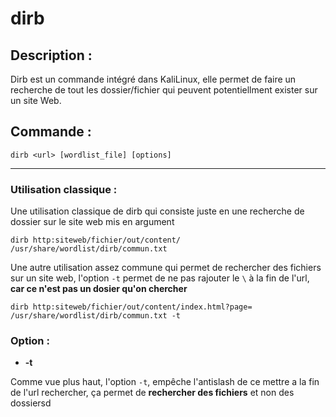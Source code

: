 # dirb

## Description :

Dirb est un commande intégré dans KaliLinux, elle permet de faire un recherche de tout les dossier/fichier qui peuvent potentiellment exister sur un site Web.

## Commande :
```
dirb <url> [wordlist_file] [options]
```

---

### Utilisation classique :

Une utilisation classique de dirb qui consiste juste en une recherche de dossier sur le site web mis en argument
```
dirb http:siteweb/fichier/out/content/ /usr/share/wordlist/dirb/commun.txt
```

Une autre utilisation assez commune qui permet de rechercher des fichiers sur un site web, l'option `-t` permet de ne pas rajouter le `\` à la fin de l'url, **car ce n'est pas un dosier qu'on chercher**
```
dirb http:siteweb/fichier/out/content/index.html?page= /usr/share/wordlist/dirb/commun.txt -t
```

### Option :

* **-t**

Comme vue plus haut, l'option `-t`, empêche l'antislash de ce mettre a la fin de l'url rechercher, ça permet de **rechercher des fichiers** et non des dossiersd


